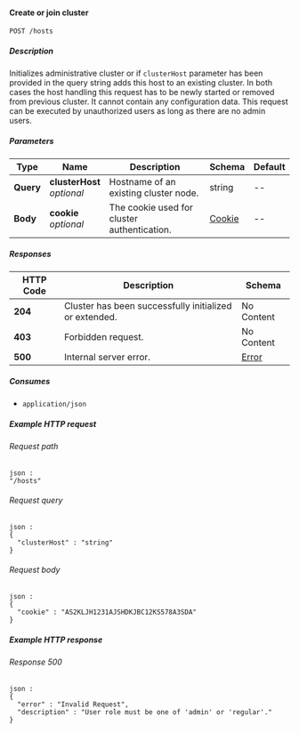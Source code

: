 
<a name="create_cluster"></a>
#### Create or join cluster
```
POST /hosts
```


##### Description
Initializes administrative cluster or if `clusterHost` parameter has been  provided in the query string adds this host to an existing cluster.
In both cases the host handling this request has to be newly started or  removed from previous cluster. It cannot contain any configuration data.
This request can be executed by unauthorized users as long as there are no  admin users.


##### Parameters

|Type|Name|Description|Schema|Default|
|---|---|---|---|---|
|**Query**|**clusterHost**  <br>*optional*|Hostname of an existing cluster node.|string|--|
|**Body**|**cookie**  <br>*optional*|The cookie used for cluster authentication.|[Cookie](../definitions/Cookie.md#cookie)|--|


##### Responses

|HTTP Code|Description|Schema|
|---|---|---|
|**204**|Cluster has been successfully initialized or extended.|No Content|
|**403**|Forbidden request.|No Content|
|**500**|Internal server error.|[Error](../definitions/Error.md#error)|


##### Consumes

* `application/json`


##### Example HTTP request

###### Request path
```
json :
"/hosts"
```


###### Request query
```
json :
{
  "clusterHost" : "string"
}
```


###### Request body
```
json :
{
  "cookie" : "AS2KLJH1231AJSHDKJBC12KS578A3SDA"
}
```


##### Example HTTP response

###### Response 500
```
json :
{
  "error" : "Invalid Request",
  "description" : "User role must be one of 'admin' or 'regular'."
}
```



